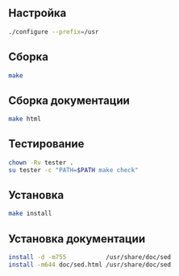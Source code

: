 <package-info :package="package" instsize showsbu2></package-info>

<script>
		new Vue({
		el: '#main',
		data: { package: {} },
		mounted: function () {
				this.getPackage('sed');
		},
		methods: {
			getPackage: function(name) {
					getPackage(name)
					.then(response => this.package = response);
			},
		}
  })
</script>

## Настройка

```bash
./configure --prefix=/usr
```
## Сборка

```bash
make
```

## Сборка документации

```bash
make html
```

## Тестирование

```bash
chown -Rv tester .
su tester -c "PATH=$PATH make check"
```

## Установка

```bash
make install
```

## Установка документации

```bash
install -d -m755           /usr/share/doc/sed
install -m644 doc/sed.html /usr/share/doc/sed
```
